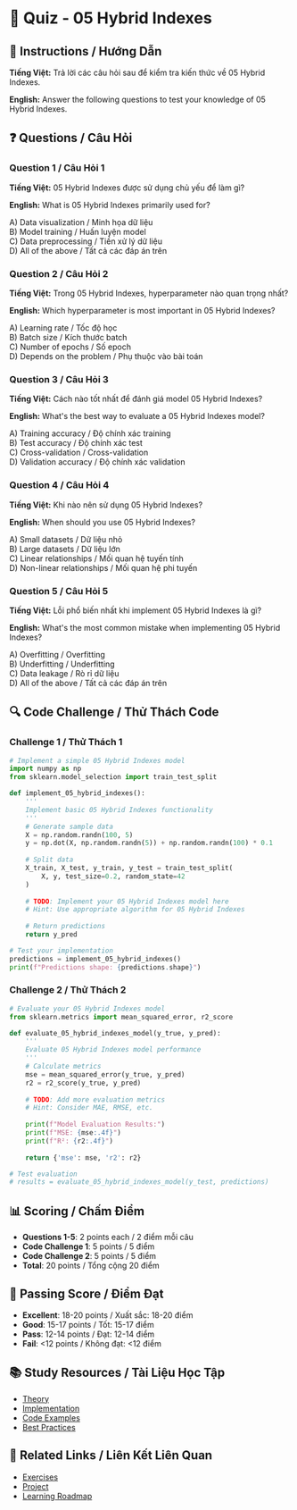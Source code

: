 # 🧠 Quiz - 05 Hybrid Indexes

## 📝 Instructions / Hướng Dẫn

**Tiếng Việt:** Trả lời các câu hỏi sau để kiểm tra kiến thức về 05 Hybrid Indexes.

**English:** Answer the following questions to test your knowledge of 05 Hybrid Indexes.

## ❓ Questions / Câu Hỏi

### Question 1 / Câu Hỏi 1
**Tiếng Việt:** 05 Hybrid Indexes được sử dụng chủ yếu để làm gì?

**English:** What is 05 Hybrid Indexes primarily used for?

A) Data visualization / Minh họa dữ liệu  
B) Model training / Huấn luyện model  
C) Data preprocessing / Tiền xử lý dữ liệu  
D) All of the above / Tất cả các đáp án trên

### Question 2 / Câu Hỏi 2
**Tiếng Việt:** Trong 05 Hybrid Indexes, hyperparameter nào quan trọng nhất?

**English:** Which hyperparameter is most important in 05 Hybrid Indexes?

A) Learning rate / Tốc độ học  
B) Batch size / Kích thước batch  
C) Number of epochs / Số epoch  
D) Depends on the problem / Phụ thuộc vào bài toán

### Question 3 / Câu Hỏi 3
**Tiếng Việt:** Cách nào tốt nhất để đánh giá model 05 Hybrid Indexes?

**English:** What's the best way to evaluate a 05 Hybrid Indexes model?

A) Training accuracy / Độ chính xác training  
B) Test accuracy / Độ chính xác test  
C) Cross-validation / Cross-validation  
D) Validation accuracy / Độ chính xác validation

### Question 4 / Câu Hỏi 4
**Tiếng Việt:** Khi nào nên sử dụng 05 Hybrid Indexes?

**English:** When should you use 05 Hybrid Indexes?

A) Small datasets / Dữ liệu nhỏ  
B) Large datasets / Dữ liệu lớn  
C) Linear relationships / Mối quan hệ tuyến tính  
D) Non-linear relationships / Mối quan hệ phi tuyến

### Question 5 / Câu Hỏi 5
**Tiếng Việt:** Lỗi phổ biến nhất khi implement 05 Hybrid Indexes là gì?

**English:** What's the most common mistake when implementing 05 Hybrid Indexes?

A) Overfitting / Overfitting  
B) Underfitting / Underfitting  
C) Data leakage / Rò rỉ dữ liệu  
D) All of the above / Tất cả các đáp án trên

## 🔍 Code Challenge / Thử Thách Code

### Challenge 1 / Thử Thách 1
```python
# Implement a simple 05 Hybrid Indexes model
import numpy as np
from sklearn.model_selection import train_test_split

def implement_05_hybrid_indexes():
    '''
    Implement basic 05 Hybrid Indexes functionality
    '''
    # Generate sample data
    X = np.random.randn(100, 5)
    y = np.dot(X, np.random.randn(5)) + np.random.randn(100) * 0.1
    
    # Split data
    X_train, X_test, y_train, y_test = train_test_split(
        X, y, test_size=0.2, random_state=42
    )
    
    # TODO: Implement your 05 Hybrid Indexes model here
    # Hint: Use appropriate algorithm for 05 Hybrid Indexes
    
    # Return predictions
    return y_pred

# Test your implementation
predictions = implement_05_hybrid_indexes()
print(f"Predictions shape: {predictions.shape}")
```

### Challenge 2 / Thử Thách 2
```python
# Evaluate your 05 Hybrid Indexes model
from sklearn.metrics import mean_squared_error, r2_score

def evaluate_05_hybrid_indexes_model(y_true, y_pred):
    '''
    Evaluate 05 Hybrid Indexes model performance
    '''
    # Calculate metrics
    mse = mean_squared_error(y_true, y_pred)
    r2 = r2_score(y_true, y_pred)
    
    # TODO: Add more evaluation metrics
    # Hint: Consider MAE, RMSE, etc.
    
    print(f"Model Evaluation Results:")
    print(f"MSE: {mse:.4f}")
    print(f"R²: {r2:.4f}")
    
    return {'mse': mse, 'r2': r2}

# Test evaluation
# results = evaluate_05_hybrid_indexes_model(y_test, predictions)
```

## 📊 Scoring / Chấm Điểm

- **Questions 1-5**: 2 points each / 2 điểm mỗi câu
- **Code Challenge 1**: 5 points / 5 điểm
- **Code Challenge 2**: 5 points / 5 điểm
- **Total**: 20 points / Tổng cộng 20 điểm

## 🎯 Passing Score / Điểm Đạt

- **Excellent**: 18-20 points / Xuất sắc: 18-20 điểm
- **Good**: 15-17 points / Tốt: 15-17 điểm  
- **Pass**: 12-14 points / Đạt: 12-14 điểm
- **Fail**: <12 points / Không đạt: <12 điểm

## 📚 Study Resources / Tài Liệu Học Tập

- [Theory](./THEORY_05_hybrid_indexes.md)
- [Implementation](./IMPLEMENTATION_05_hybrid_indexes.md)
- [Code Examples](./CODE_EXAMPLES_05_hybrid_indexes.md)
- [Best Practices](./BEST_PRACTICES_05_hybrid_indexes.md)

## 🔗 Related Links / Liên Kết Liên Quan

- [Exercises](./EXERCISES_05_hybrid_indexes.md)
- [Project](./PROJECT_05_hybrid_indexes.md)
- [Learning Roadmap](./LEARNING_ROADMAP_05_hybrid_indexes.md)
